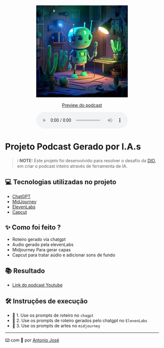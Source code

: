 <p align="center">
<img 
    src="./assets/logo_podcast.png"
    width="300"
/>
</p>

<p align="center">
<a href="https://youtu.be/MnG8A0gf-Vk">
     Preview do podcast
</a>

</p>


<div align="center">
    <audio src="output/podcast_editado.MP3" controls title="Podcast editado"></audio>
</div>

# Projeto Podcast Gerado por I.A.s


 > ℹ️ **NOTE:** Este projeto foi desenvolvido para resolver o desafio da [DIO](https://dio.me), em criar o podcast inteiro através de ferramenta de IA. 


## 💻 Tecnologias utilizadas no projeto

- [ChatGPT](https://chat.openai.com/) 
- [MidJourney](https://www.midjourney.com/app/)
- [ElevenLabs](https://beta.elevenlabs.io/)
- [Capcut](https://www.capcut.com/pt-br/)

## ✨ Como foi feito ?

- Roteiro gerado via chatgpt
- Audio gerado pela elevenLabs
- Midjourney Para gerar capas
- Capcut para tratar aúdio e adicionar sons de fundo

## 📚 Resultado 

- [Link do podcast Youtube](https://youtu.be/MnG8A0gf-Vk)

## 🛠️ Instruções de execução

- 🤖 1. Use os prompts de roteiro no `chagpt`
- 🤖 2. Use os prompts de roteiro gerados pelo chatgpt no  `ElevenLabs`
- 🤖 3. Use os prompts de artes no `midjourney`

---

⌨️ com 💜 por [Antonio José](https://github.com/antoniojose2023)
